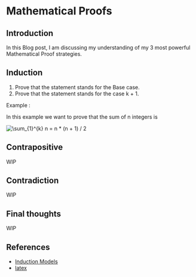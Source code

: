 # Mathematical Proofs

## Introduction

In this Blog post, I am discussing my understanding of my 3 most powerful Mathematical Proof strategies.


## Induction

1. Prove that the statement stands for the Base case.
2. Prove that the statement stands for the case k + 1.

Example :

In this example we want to prove that the sum of n integers is 


<img src="https://latex.codecogs.com/svg.image?\sum_{1}^{k}&space;n&space;=&space;n&space;*&space;(n&space;&plus;&space;1)&space;/&space;2" title="\sum_{1}^{k} n = n * (n + 1) / 2" />


## Contrapositive

WIP


## Contradiction

WIP


## Final thoughts

WIP


## References 

- [Induction Models](https://arxiv.org/abs/2008.06410)
- [latex](https://latex.codecogs.com/)
